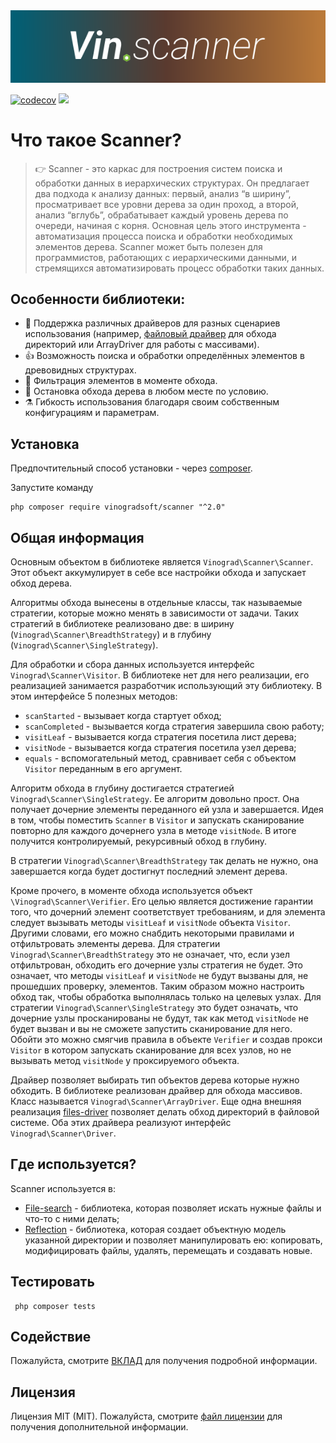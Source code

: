 <div align="left">
<img alt="Simple Files logo" src="banner.svg">
</div>
<div align="left">

[![codecov](https://codecov.io/gh/vinogradsoft/scanner/graph/badge.svg?token=9KA3S2VXBQ)](https://codecov.io/gh/vinogradsoft/scanner)
<img src="https://badgen.net/static/license/MIT/green">

</div>

# Что такое Scanner?

> 👉 Scanner - это каркас для построения систем поиска и обработки данных в иерархических структурах. Он предлагает
> два подхода к анализу данных: первый, анализ “в ширину”, просматривает все уровни дерева за один проход, а второй,
> анализ “вглубь”, обрабатывает каждый уровень дерева по очереди, начиная с корня. Основная цель этого инструмента -
> автоматизация процесса поиска и обработки необходимых элементов дерева. Scanner может быть полезен для программистов,
> работающих с иерархическими данными, и стремящихся автоматизировать процесс обработки таких данных.

## Особенности библиотеки:

- 💪 Поддержка различных драйверов для разных сценариев использования (например,
  [файловый драйвер](https://github.com/vinogradsoft/files-driver) для обхода директорий или ArrayDriver для работы с
  массивами).
- 👍 Возможность поиска и обработки определённых элементов в древовидных структурах.
- 🚧 Фильтрация элементов в моменте обхода.
- 🤚 Остановка обхода дерева в любом месте по условию.
- ⚗️ Гибкость использования благодаря своим собственным конфигурациям и параметрам.

Установка
---------

Предпочтительный способ установки - через [composer](http://getcomposer.org/download/).

Запустите команду

```
php composer require vinogradsoft/scanner "^2.0"
```

## Общая информация

Основным объектом в библиотеке является `Vinograd\Scanner\Scanner`. Этот объект аккумулирует в себе все настройки обхода
и запускает обход дерева.

Алгоритмы обхода вынесены в отдельные классы, так называемые стратегии, которые можно менять в зависимости от задачи.
Таких стратегий в библиотеке реализовано две: в ширину (`Vinograd\Scanner\BreadthStrategy`) и в
глубину (`Vinograd\Scanner\SingleStrategy`).

Для обработки и сбора данных используется интерфейс `Vinograd\Scanner\Visitor`. В библиотеке нет для него реализации,
его реализацией занимается разработчик использующий эту библиотеку. В этом интерфейсе 5 полезных методов:

- `scanStarted` - вызывает когда стартует обход;
- `scanCompleted` - вызывается когда стратегия завершила свою работу;
- `visitLeaf` - вызывается когда стратегия посетила лист дерева;
- `visitNode` - вызывается когда стратегия посетила узел дерева;
- `equals` - вспомогательный метод, сравнивает себя с объектом `Visitor` переданным в его аргумент.

Алгоритм обхода в глубину достигается стратегией `Vinograd\Scanner\SingleStrategy`. Ее алгоритм довольно прост. Она
получает дочерние элементы переданного ей узла и завершается. Идея в том, чтобы поместить `Scanner` в `Visitor`
и запускать сканирование повторно для каждого дочернего узла в методе `visitNode`. В итоге получится контролируемый,
рекурсивный обход в глубину.

В стратегии `Vinograd\Scanner\BreadthStrategy` так делать не нужно, она завершается когда будет достигнут последний
элемент дерева.

Кроме прочего, в моменте обхода используется объект `\Vinograd\Scanner\Verifier`. Его целью является достижение гарантии
того, что дочерний элемент соответствует требованиям, и для элемента следует вызывать методы `visitLeaf` и `visitNode`
объекта `Visitor`. Другими словами, его можно снабдить некоторыми правилами и отфильтровать элементы дерева. Для
стратегии `Vinograd\Scanner\BreadthStrategy` это не означает, что, если узел отфильтрован, обходить его дочерние узлы
стратегия не будет. Это означает, что методы `visitLeaf` и `visitNode` не будут вызваны для, не прошедших проверку,
элементов. Таким образом можно настроить обход так, чтобы обработка выполнялась только на целевых узлах. Для
стратегии `Vinograd\Scanner\SingleStrategy` это будет означать, что дочерние узлы просканированы не будут, так как
метод `visitNode` не будет вызван и вы не сможете запустить сканирование для него. Обойти это можно смягчив правила в
объекте `Verifier` и создав прокси `Visitor` в котором запускать сканирование для всех узлов, но не вызывать
метод `visitNode` у проксируемого объекта.

Драйвер позволяет выбирать тип объектов дерева которые нужно обходить. В библиотеке реализован драйвер для обхода
массивов. Класс называется `Vinograd\Scanner\ArrayDriver`. Еще одна внешняя
реализация [files-driver](https://github.com/vinogradsoft/files-driver) позволяет делать обход директорий в
файловой системе. Оба этих драйвера реализуют интерфейс `Vinograd\Scanner\Driver`.

## Где используется?

Scanner используется в:

- [File-search](https://github.com/vinogradsoft/file-search) - библиотека, которая позволяет искать нужные файлы и
  что-то с ними делать;
- [Reflection](https://github.com/vinogradsoft/reflection) - библиотека, которая создает объектную модель указанной
  директории и позволяет манипулировать ею: копировать, модифицировать файлы, удалять, перемещать и создавать новые.

## Тестировать

```
 php composer tests 
```

## Содействие

Пожалуйста, смотрите [ВКЛАД](CONTRIBUTING.md) для получения подробной информации.

## Лицензия

Лицензия MIT (MIT). Пожалуйста, смотрите [файл лицензии](LICENSE) для получения дополнительной информации.